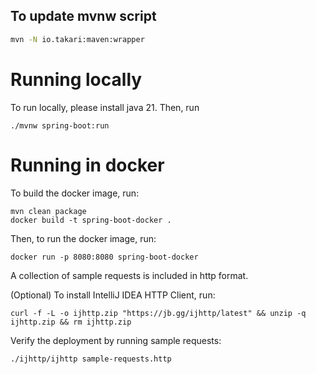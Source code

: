## To update mvnw script
```sh
mvn -N io.takari:maven:wrapper
```

# Running locally

To run locally, please install java 21.
Then, run
```shell
./mvnw spring-boot:run
```

# Running in docker

To build the docker image, run:
```shell
mvn clean package
docker build -t spring-boot-docker .
```

Then, to run the docker image, run:
```shell
docker run -p 8080:8080 spring-boot-docker
```

A collection of sample requests is included in http format.

(Optional) To install IntelliJ IDEA HTTP Client, run:
```shell
curl -f -L -o ijhttp.zip "https://jb.gg/ijhttp/latest" && unzip -q ijhttp.zip && rm ijhttp.zip
```

Verify the deployment by running sample requests:
```shell
./ijhttp/ijhttp sample-requests.http
```
